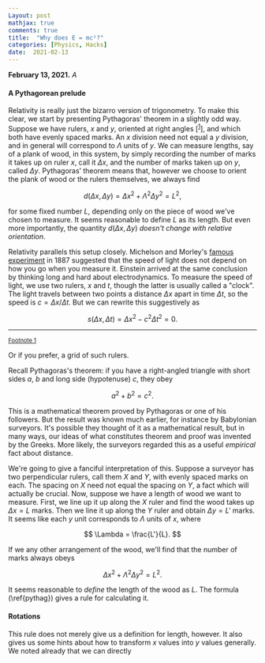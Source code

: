 ```yaml
---
Layout: post
mathjax: true
comments: true
title:  "Why does E = mc²?"
categories: [Physics, Hacks]
date:  2021-02-13
---
```


**February 13, 2021.** *A*

#### A Pythagorean prelude

Relativity is really just the bizarro version of trigonometry.
To make this clear, we start by presenting Pythagoras' theorem in a
slightly odd way.
Suppose we have rulers, $x$ and $y$, oriented at right angles
[<sup><a id="fnr.1" name="fnr.1" class="footref" href="#fn.1">1</a></sup>],
and which both have evenly spaced marks.
An $x$ division need not equal a $y$ division, and in general will
correspond to $\Lambda$ units of $y$.
We can measure lengths, say of a plank of wood, in this system, by
simply recording the number of marks it takes up on ruler $x$, call it
$\Delta x$, and the number of marks taken up on $y$, called $\Delta
y$.
Pythagoras’ theorem means that, however we choose to orient the plank
of wood or the rulers themselves, we always find

$$
d(\Delta x, \Delta y) = \Delta x^2 + \Lambda^2 \Delta y^2 = L^2,
$$

for some fixed number $L$, depending only on the piece of wood we've
chosen to measure.
It seems reasonable to define $L$ as its length.
But even more importantly, the quantity $d(\Delta x, \Delta y)$ *doesn't change with relative orientation*.

Relativity parallels this setup closely.
Michelson and Morley's
[famous experiment](https://en.wikipedia.org/wiki/Michelson%E2%80%93Morley_experiment)
in 1887 suggested that the speed of light does not depend on how you
go when you measure it.
Einstein arrived at the same conclusion by thinking long and hard
about electrodynamics.
To measure the speed of light, we use two rulers, $x$ and $t$, though
the latter is usually called a "clock".
The light travels between two points a distance $\Delta x$ apart in
time $\Delta t$, so the speed is $c = \Delta x/\Delta t$.
But we can rewrite this suggestively as

$$
s(\Delta x, \Delta t) = \Delta x^2 - c^2 \Delta t^2 = 0.
$$



---

<div class="footdef"><sup><a id="fn.1" name="fn.1" class="footnum"
href="#fnr.1">Footnote 1</a></sup> <p class="footpara">
Or if you prefer, a grid of such rulers.
</p></div>


Recall Pythagoras's theorem: if you have a right-angled triangle with
short sides $a$, $b$ and long side (hypotenuse) $c$, they obey

$$
a^2 + b^2 = c^2.
$$

This is a mathematical theorem proved by Pythagoras or one of his
followers.
But the result was known much earlier, for instance by Babylonian surveyors.
It's possible they thought of it as a mathematical result, but in many
ways, our ideas of what constitutes theorem and proof was invented by
the Greeks.
More likely, the surveyors regarded this as a useful
*empirical* fact about distance.

We're going to give a fanciful interpretation of this.
Suppose a surveyor has two perpendicular rulers, call them $X$ and
$Y$, with evenly spaced marks on each.
The spacing on $X$ need not equal the spacing on $Y$, a fact which
will actually be crucial.
Now, suppose we have a length of wood we want to measure.
First, we line up it up along the $X$ ruler and find the wood takes up
$\Delta x = L$ marks.
Then we line it up along the $Y$ ruler and obtain $\Delta y = L'$
marks.
It seems like each $y$ unit corresponds to $\Lambda$ units of $x$, where

$$
\Lambda = \frac{L'}{L}.
$$

If we any other arrangement of the wood, we'll find that the number of
marks always obeys

$$
\Delta x^2 + \Lambda^2 \Delta y^2 = L^2. \tag{1} \label{pythag}
$$

It seems reasonable to *define* the length of the wood as $L$.
The formula (\ref{pythag}) gives a rule for calculating it.

#### Rotations

This rule does not merely give us a definition for length, however.
It also gives us some hints about how to transform $x$ values into $y$
values generally.
We noted already that we can directly 
